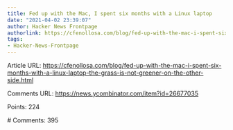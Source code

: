 ```yaml
---
title: Fed up with the Mac, I spent six months with a Linux laptop
date: "2021-04-02 23:39:07"
author: Hacker News Frontpage
authorlink: https://cfenollosa.com/blog/fed-up-with-the-mac-i-spent-six-months-with-a-linux-laptop-the-grass-is-not-greener-on-the-other-side.html
tags:
- Hacker-News-Frontpage
---
```


<p>Article URL: <a href="https://cfenollosa.com/blog/fed-up-with-the-mac-i-spent-six-months-with-a-linux-laptop-the-grass-is-not-greener-on-the-other-side.html">https://cfenollosa.com/blog/fed-up-with-the-mac-i-spent-six-months-with-a-linux-laptop-the-grass-is-not-greener-on-the-other-side.html</a></p>
<p>Comments URL: <a href="https://news.ycombinator.com/item?id=26677035">https://news.ycombinator.com/item?id=26677035</a></p>
<p>Points: 224</p>
<p># Comments: 395</p>
